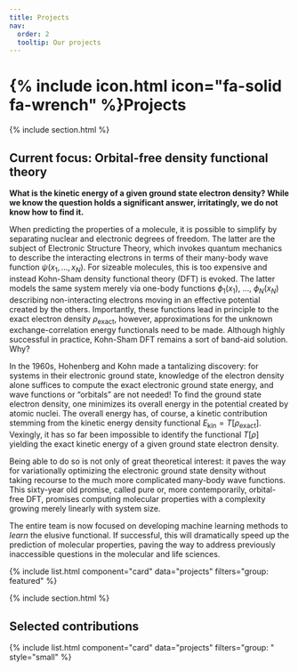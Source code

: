 ```yaml
---
title: Projects
nav:
  order: 2
  tooltip: Our projects
---
```


# {% include icon.html icon="fa-solid fa-wrench" %}Projects

{% include section.html %}

## Current focus: Orbital-free density functional theory

**What is the kinetic energy of a given ground state electron density? While we know the question holds a significant answer, irritatingly, we do not know how to find it.**

When predicting the properties of a molecule, it is possible to simplify by separating nuclear and electronic degrees of freedom. The latter are the subject of Electronic Structure Theory, which invokes quantum mechanics to describe the interacting electrons in terms of their many-body wave function $\psi(x_1, ..., x_N)$. For sizeable molecules, this is too expensive and instead Kohn-Sham density functional theory (DFT) is evoked. The latter models the same system merely via one-body functions $\phi_1 (x_1)$, ..., $\phi_N (x_N)$ describing non-interacting electrons moving in an effective potential created by the others. Importantly, these functions lead in principle to the exact electron density $\rho_\mathrm{exact}$, however, approximations for the unknown exchange-correlation energy functionals need to be made. Although highly successful in practice, Kohn-Sham DFT remains a sort of band-aid solution. Why? 


In the 1960s, Hohenberg and Kohn made a tantalizing discovery: for systems in their electronic ground state, knowledge of the electron density alone suffices to compute the exact electronic ground state energy, and wave functions or “orbitals” are not needed! To find the ground state electron density, one minimizes its overall energy in the potential created by atomic nuclei. The overall energy has, of course, a kinetic contribution stemming from the kinetic energy density functional $E_\mathrm{kin} = T[\rho_\mathrm{exact}]$. Vexingly, it has so far been impossible to identify the functional $T[\rho]$ yielding the exact kinetic energy of a given ground state electron density.

Being able to do so is not only of great theoretical interest: it paves the way for variationally optimizing the electronic ground state density without taking recourse to the much more complicated many-body wave functions. This sixty-year old promise, called pure or, more contemporarily, orbital-free DFT, promises computing molecular properties with a complexity growing merely linearly with system size.

The entire team is now focused on developing machine learning methods to *learn* the elusive functional. If successful, this will dramatically speed up the prediction of molecular properties, paving the way to address previously inaccessible questions in the molecular and life sciences. 

{% include list.html component="card" data="projects" filters="group: featured" %}

{% include section.html %}

## Selected contributions 

{% include list.html component="card" data="projects" filters="group: " style="small" %}
